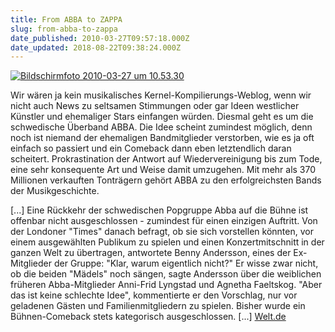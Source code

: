 ```yaml
---
title: From ABBA to ZAPPA
slug: from-abba-to-zappa
date_published: 2010-03-27T09:57:18.000Z
date_updated: 2018-08-22T09:38:24.000Z
---
```


[![Bildschirmfoto 2010-03-27 um 10.53.30](//thafaker.de/wp-content/uploads/2010/03/Bildschirmfoto-2010-03-27-um-10.53.30-580x202.png)](http://thafaker.de/wp-content/uploads/2010/03/Bildschirmfoto-2010-03-27-um-10.53.30.png)

Wir wären ja kein musikalisches Kernel-Kompilierungs-Weblog, wenn wir nicht auch News zu seltsamen Stimmungen oder gar Ideen westlicher Künstler und ehemaliger Stars einfangen würden. Diesmal geht es um die schwedische Überband ABBA. Die Idee scheint zumindest möglich, denn noch ist niemand der ehemaligen Bandmitglieder verstorben, wie es ja oft einfach so passiert und ein Comeback dann eben letztendlich daran scheitert. Prokrastination der Antwort auf Wiedervereinigung bis zum Tode, eine sehr konsequente Art und Weise damit umzugehen. Mit mehr als 370 Millionen verkauften Tonträgern gehört ABBA zu den erfolgreichsten Bands der Musikgeschichte.

[...] Eine Rückkehr der schwedischen Popgruppe Abba auf die Bühne ist offenbar nicht ausgeschlossen - zumindest für einen einzigen Auftritt. Von der Londoner "Times" danach befragt, ob sie sich vorstellen könnten, vor einem ausgewählten Publikum zu spielen und einen Konzertmitschnitt in der ganzen Welt zu übertragen, antwortete Benny Andersson, eines der Ex-Mitglieder der Gruppe: "Klar, warum eigentlich nicht?" Er wisse zwar nicht, ob die beiden "Mädels" noch sängen, sagte Andersson über die weiblichen früheren Abba-Mitglieder Anni-Frid Lyngstad und Agnetha Faeltskog. "Aber das ist keine schlechte Idee", kommentierte er den Vorschlag, nur vor geladenen Gästen und Familienmitgliedern zu spielen. Bisher wurde ein Bühnen-Comeback stets kategorisch ausgeschlossen. [...] [Welt.de](http://www.welt.de/die-welt/kultur/article6946925/Abba-schliesst-Comeback-nicht-aus.html)
